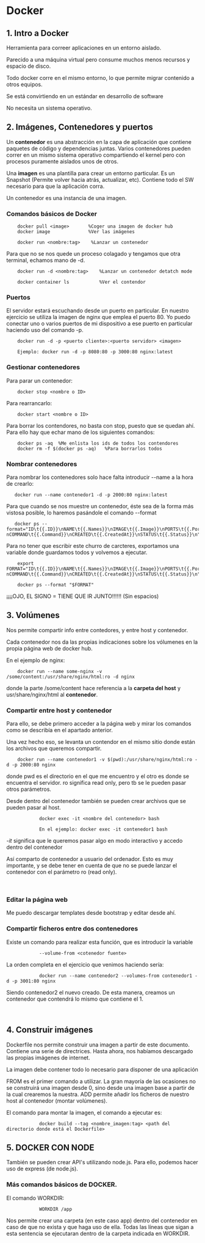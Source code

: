 # Docker

## 1. Intro a Docker

Herramienta para correer aplicaciones en un entorno aislado.

Parecido a una máquina virtual pero consume muchos menos recursos y espacio de disco.

Todo docker corre en el mismo entorno, lo que permite migrar contenido a otros equipos.

Se está convirtiendo en un estándar en desarrollo de software

No necesita un sistema operativo.




## 2. Imágenes, Contenedores y puertos
Un **contenedor** es una abstracción en la capa de aplicación que contiene paquetes de código y dependencias juntas. Varios contenedores pueden correr en un mismo sistema operativo compartiendo el kernel pero con procesos puramente aislados unos de otros. 

Una **imagen** es una plantilla para crear un entorno particular.
Es un Snapshot (Permite volver hacia atrás, actualizar, etc). Contiene todo el SW necesario para que la aplicación corra.

Un contenedor es una instancia de una imagen.

### Comandos básicos de Docker

        docker pull <image>       %Coger una imagen de docker hub
        docker image              %Ver las imágenes

        docker run <nombre:tag>    %Lanzar un contenedor

Para que  no se nos quede un proceso colagado y tengamos que otra terminal, echamos mano de -d.       

        docker run -d <nombre:tag>    %Lanzar un contenedor detatch mode

        docker container ls           %Ver el contendor

### Puertos
El servidor estará escuchando desde un puerto en particular. En nuestro ejercicio se utiliza la imagen de nginx que emplea el puerto 80. Yo puedo conectar uno o varios puertos de mi dispositivo a ese puerto en particular haciendo uso del comando -p.
        
        docker run -d -p <puerto cliente>:<puerto servidor> <imagen>

        Ejemplo: docker run -d -p 8080:80 -p 3000:80 nginx:latest

### Gestionar contenedores

Para parar un contenedor:

        docker stop <nombre o ID>

Para rearrancarlo:

        docker start <nombre o ID>

Para borrar los contendores, no basta con stop, puesto que se quedan ahí. Para ello hay que echar mano de los siguientes comandos:

        docker ps -aq  %Me enlista los ids de todos los contendores 
        docker rm -f $(docker ps -aq)   %Para borrarlos todos

### Nombrar contenedores

Para nombrar los contenedores solo hace falta introducir --name a la hora de crearlo:

       docker run --name contenedor1 -d -p 2000:80 nginx:latest 

Para que cuando se nos muestre un contenedor, éste sea de la forma más vistosa posible, lo haremos pasándole el comando --format
       
       docker ps --format="ID\t{{.ID}}\nNAME\t{{.Names}}\nIMAGE\t{{.Image}}\nPORTS\t{{.Ports}}\ nCOMMAND\t{{.Command}}\nCREATED\t{{.CreatedAt}}\nSTATUS\t{{.Status}}\n"

Para no tener que escribir este churro de carcteres, exportamos una variable donde guardamos todos y volvemos a ejecutar.

        export FORMAT="ID\t{{.ID}}\nNAME\t{{.Names}}\nIMAGE\t{{.Image}}\nPORTS\t{{.Ports}}\ nCOMMAND\t{{.Command}}\nCREATED\t{{.CreatedAt}}\nSTATUS\t{{.Status}}\n"

        docker ps --format "$FORMAT"

¡¡¡¡OJO, EL SIGNO = TIENE QUE IR JUNTO!!!!!! (Sin espacios) 

## 3. Volúmenes
Nos permite compartir info entre contedores, y entre host y contenedor.

Cada contenedor nos da las propias indicaciones sobre los vólumenes en la propia página web de docker hub.

En el ejemplo de nginx:

        docker run --name some-nginx -v /some/content:/usr/share/nginx/html:ro -d nginx


donde la parte /some/content hace referencia a la **carpeta del host** y usr/share/nginx/html al **contenedor**.

### Compartir entre host y contenedor

Para ello, se debe primero acceder a la página web y mirar los comandos como se describía en el apartado anterior.

Una vez hecho eso, se levanta un contendor en el mismo sitio donde están los archivos que queremos compartir.

        docker run --name contenedor1 -v $(pwd):/usr/share/nginx/html:ro -d -p 2000:80 nginx

donde  pwd es el directorio en el que me encuentro y el otro es donde se encuentra el servidor. ro significa read only, pero tb se le pueden pasar otros parámetros.

Desde dentro del contenedor también se pueden crear archivos que se pueden pasar al host.

                docker exec -it <nombre del contenedor> bash

                En el ejemplo: docker exec -it contenedor1 bash

*-it* significa que le queremos pasar algo en modo interactivo y accedo dentro del contenedor 

Así comparto de contenedor a usuario del ordenador. Esto es muy importante, y se debe tener en cuenta de que no se puede lanzar el contenedor con el parámetro ro (read only).

<br>

### Editar la página web
 Me puedo descargar templates desde bootstrap y editar desde ahí.

 ### Compartir ficheros entre dos contenedores

 Existe un comando para realizar esta función, que es introducir la variable 
                
                --volume-from <cotenedor fuente>

La orden completa en el ejercicio que venimos haciendo sería:

                docker run --name contenedor2 --volumes-from contenedor1 -d -p 3001:80 nginx

Siendo contenedor2 el nuevo creado. De esta manera, creamos un contenedor que contendrá lo mismo que contiene el 1.

<br>

## 4. Construir imágenes

Dockerfile nos permite construir una imagen a partir de este documento. Contiene una serie de directrices.
Hasta ahora, nos habíamos descargado las propias imágenes de internet.

La imagen debe contener todo lo necesario para disponer de una aplicación

FROM es el primer comando a utilizar. La gran mayoría de las ocasiones no se construirá una imagen desde 0, sino desde una imagen base a partir de la cual crearemos la nuestra.
ADD permite añadir los ficheros de nuestro host al contenedor (montar volúmenes).

El comando para montar la imagen, el comando a ejecutar es:

                docker build --tag <nombre_imagen:tag> <path del directorio donde está el Dockerfile>


## 5. DOCKER CON NODE

También se pueden crear API's utilizando node.js. Para ello, podemos hacer uso de express (de node.js).

### Más comandos básicos de DOCKER.

El comando WORKDIR:

                WORKDIR /app 

Nos permite crear una carpeta (en este caso app) dentro del contenedor en caso de que no exista y que haga uso de ella.
Todas las líneas que sigan a esta sentencia se ejecutaran dentro de la carpeta indicada en WORKDIR.

 